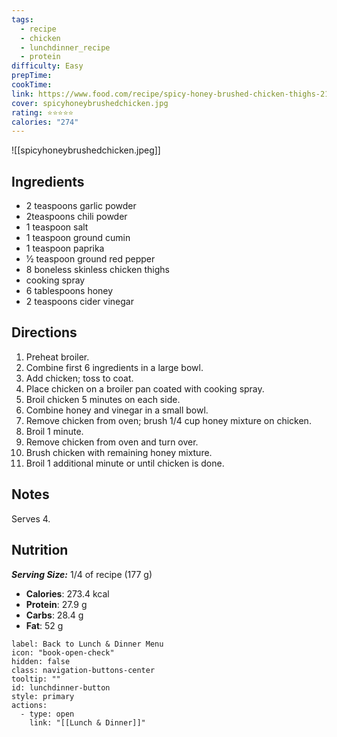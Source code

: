 ```yaml
---
tags:
  - recipe
  - chicken
  - lunchdinner_recipe
  - protein
difficulty: Easy
prepTime: 
cookTime: 
link: https://www.food.com/recipe/spicy-honey-brushed-chicken-thighs-214534
cover: spicyhoneybrushedchicken.jpg
rating: ⭐️⭐️⭐️⭐️⭐️
calories: "274"
---
```


![[spicyhoneybrushedchicken.jpeg]]

## Ingredients
- 2 teaspoons garlic powder
- 2teaspoons chili powder
- 1 teaspoon salt
- 1 teaspoon ground cumin
- 1 teaspoon paprika
- 1⁄2 teaspoon ground red pepper
- 8 boneless skinless chicken thighs
- cooking spray
- 6 tablespoons honey
- 2 teaspoons cider vinegar


## Directions
1. Preheat broiler.
2. Combine first 6 ingredients in a large bowl.
3. Add chicken; toss to coat.
4. Place chicken on a broiler pan coated with cooking spray.
5. Broil chicken 5 minutes on each side.
6. Combine honey and vinegar in a small bowl.
7. Remove chicken from oven; brush 1/4 cup honey mixture on chicken.
8. Broil 1 minute.
9. Remove chicken from oven and turn over.
10. Brush chicken with remaining honey mixture.
11. Broil 1 additional minute or until chicken is done.

## Notes
Serves 4.

## Nutrition
***Serving Size:*** 1/4 of recipe (177 g)
- **Calories**: 273.4 kcal
- **Protein**: 27.9 g
- **Carbs**: 28.4 g
- **Fat**: 52 g


```meta-bind-button
label: Back to Lunch & Dinner Menu
icon: "book-open-check"
hidden: false
class: navigation-buttons-center
tooltip: ""
id: lunchdinner-button
style: primary
actions:
  - type: open
    link: "[[Lunch & Dinner]]"

```
 
